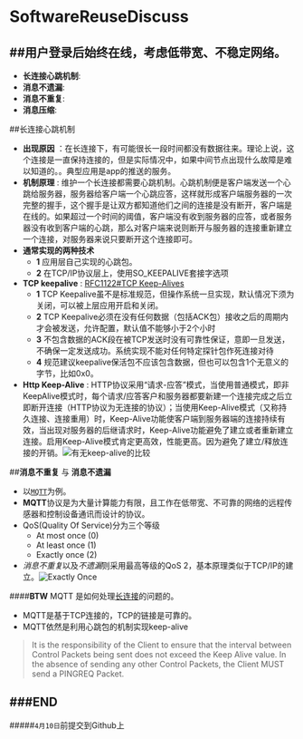 # SoftwareReuseDiscuss
##用户登录后始终在线，考虑低带宽、不稳定网络。
------------------
- **长连接心跳机制**:
- **消息不遗漏**:
- **消息不重复**:
- **消息压缩**:

##长连接心跳机制
  - **出现原因** ：在长连接下，有可能很长一段时间都没有数据往来。理论上说，这个连接是一直保持连接的，但是实际情况中，如果中间节点出现什么故障是难以知道的。。典型应用是app的推送的服务。
  - **机制原理** : 维护一个长连接都需要心跳机制。心跳机制便是客户端发送一个心跳给服务器，服务器给客户端一个心跳应答，这样就形成客户端服务器的一次完整的握手，这个握手是让双方都知道他们之间的连接是没有断开，客户端是在线的。如果超过一个时间的阈值，客户端没有收到服务器的应答，或者服务器没有收到客户端的心跳，那么对客户端来说则断开与服务器的连接重新建立一个连接，对服务器来说只要断开这个连接即可。
  - **通常实现的两种技术**
    - **1** 应用层自己实现的心跳包。
    - **2** 在TCP/IP协议层上，使用SO_KEEPALIVE套接字选项
  - **TCP keepalive** : [RFC1122#TCP Keep-Alives](https://tools.ietf.org/html/rfc1122#page-101)
    - **1** TCP Keepalive虽不是标准规范，但操作系统一旦实现，默认情况下须为关闭，可以被上层应用开启和关闭。
    - **2** TCP Keepalive必须在没有任何数据（包括ACK包）接收之后的周期内才会被发送，允许配置，默认值不能够小于2个小时
    - **3** 不包含数据的ACK段在被TCP发送时没有可靠性保证，意即一旦发送，不确保一定发送成功。系统实现不能对任何特定探针包作死连接对待
    - **4** 规范建议keepalive保活包不应该包含数据，但也可以包含1个无意义的字节，比如0x0。
  - **Http Keep-Alive** : HTTP协议采用“请求-应答”模式，当使用普通模式，即非KeepAlive模式时，每个请求/应答客户和服务器都要新建一个连接完成之后立即断开连接（HTTP协议为无连接的协议）；当使用Keep-Alive模式（又称持久连接、连接重用）时，Keep-Alive功能使客户端到服务器端的连接持续有效，当出现对服务器的后继请求时，Keep-Alive功能避免了建立或者重新建立连接。启用Keep-Alive模式肯定更高效，性能更高。因为避免了建立/释放连接的开销。![有无keep-alive的比较](https://www.byvoid.com/upload/wp/2011/07/450px-HTTP_persistent_connection.svg_.png)

##**消息不重复** 与 **消息不遗漏**
  - 以[`MQTT`](http://www.hivemq.com/blog/mqtt-essentials-part-6-mqtt-quality-of-service-levels)为例。
  - **MQTT**协议是为大量计算能力有限，且工作在低带宽、不可靠的网络的远程传感器和控制设备通讯而设计的协议。
  - QoS(Quality Of Service)分为三个等级
    - At most once (0)
    - At least once (1)
    - Exactly once (2)
  - *消息不重复*以及*不遗漏*则采用最高等级的QoS 2，基本原理类似于TCP/IP的建立。![Exactly Once](http://www.hivemq.com/wp-content/uploads/publish_qos2_flow.png)

####**BTW** MQTT 是如何处理[长连接](http://www.hivemq.com/blog/mqtt-essentials-part-10-alive-client-take-over)的问题的。
  - MQTT是基于TCP连接的，TCP的链接是可靠的。
  - MQTT依然是利用心跳包的机制实现keep-alive

> It is the responsibility of the Client to ensure that the interval between Control Packets being sent does not exceed the Keep Alive value. In the absence of sending any other Control Packets, the Client MUST send a PINGREQ Packet.


###END
--------------------------
#####`4月10日`前提交到Github上
